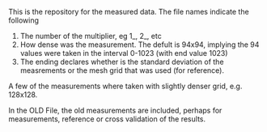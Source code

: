 This is the repository for the measured data. The file names indicate the following 

1. The number of the multiplier, eg 1_, 2_, etc
2. How dense was the measurement. The defult is 94x94, implying the 94 values were taken in the interval 0-1023 (with end value 1023)
3. The ending declares whether is the standard deviation of the measrements or the mesh grid that was used (for reference).


A few of the measurements where taken with slightly denser grid, e.g. 128x128. 


In the OLD File, the old measurements are included, perhaps for measurements, reference or cross validation of the results. 